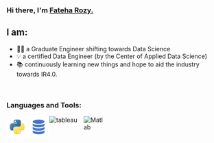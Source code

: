 ### Hi there, I'm [Fateha Rozy.][linkedin]

## I am:

- 👩‍🎓 a Graduate Engineer shifting towards Data Science
- 💡 a certified Data Engineer (by the Center of Applied Data Science)
- 📚 continuously learning new things and hope to aid the industry towards IR4.0.


<br />

### Languages and Tools:

<img align="left" alt="Python" width="50" src="https://raw.githubusercontent.com/github/explore/80688e429a7d4ef2fca1e82350fe8e3517d3494d/topics/python/python.png" />
<img align="left" alt="SQL" width="50" src="https://raw.githubusercontent.com/github/explore/80688e429a7d4ef2fca1e82350fe8e3517d3494d/topics/sql/sql.png" />
<img align="left" alt="tableau" width="80" src="https://user-images.githubusercontent.com/18670428/67619998-1227e580-f7fa-11e9-87de-99aef8ab17c5.png" />
<img align="left" alt="Matlab" width="50" src="https://user-images.githubusercontent.com/10817626/67014544-482be200-f0f5-11e9-8e74-3dd575c8ad83.png" />

<br />
<br />

[linkedin]: https://www.linkedin.com/in/fateha-syuhada-rozy/
